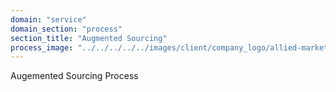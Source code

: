 ```yaml
---
domain: "service"
domain_section: "process"
section_title: "Augmented Sourcing"
process_image: "../../../../../images/client/company_logo/allied-marketing.png"
---
```


Augemented Sourcing Process